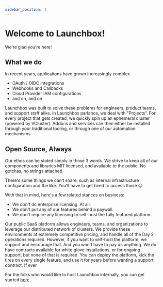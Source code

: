 ```yaml
---
sidebar_position: 1
---
```


# Welcome to Launchbox!

We're glad you're here! 

## What we do

In recent years, applications have grown increasingly complex
- OAuth / OIDC integrations 
- Webhooks and Callbacks 
- Cloud Provider IAM configurations 
- and on, and on

Launchbox was built to solve these problems for engineers, product teams, and support staff alike. In Launchbox parlance,
we deal with "Projects". For every project that gets created, we quickly spin up an ephemeral cluster (powered by VCluster). 
Addons and services can then either be installed through your traditional tooling, or through one of our automation mechanisms.

## Open Source, Always 

Our ethos can be stated simply in those 3 words. We strive to keep all of our components and libraries MIT licensed, and 
available to the public. No gotchas, no strings attached. 

There's some things we can't share, such as internal infrastructure 
configuration and the like. You'll have to get hired to access those :wink:

With that in mind, here's a few related stances on business:

- We don't do enterprise licensing. At all.
- We don't put any of our features behind a paywall. 
- We don't require any licensing to self-host the fully featured platform.

Our public SaaS platform allows engineers, teams, and organizations to leverage our distributed network of clusters. We 
provide these environments at extremely competitive pricing, and handle all of the Day 2 operations required. However, 
if you want to self-host the platform, we support and encourage that. And you won't have to pay us anything. We do have 
contracts available for white glove installations, or for ongoing support, but none of that is required. You can deploy 
the platform, kick the tires on every single feature, and use it for years before wanting a support contract. If ever

For the folks who would like to host Launchbox internally, you can get started [here](#open-source-always-)
